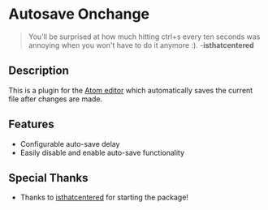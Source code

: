 # Autosave Onchange

> You'll be surprised at how much hitting ctrl+s every ten seconds was annoying when you won't have to do it anymore :). -**isthatcentered**

## Description
This is a plugin for the [Atom editor](https://atom.io/) which automatically saves the current file after changes are made.

## Features
* Configurable auto-save delay
* Easily disable and enable auto-save functionality

## Special Thanks
* Thanks to [isthatcentered](https://github.com/isthatcentered/) for starting the package!

